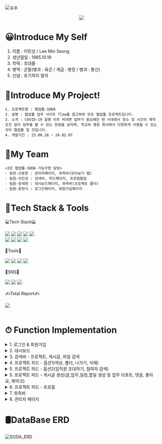 ![우주](https://user-images.githubusercontent.com/50413112/105368338-c5250000-5c44-11eb-9a01-5a8c95186bba.jpg)

<div align="center">
  <img src="https://capsule-render.vercel.app/api?type=waving&color=auto&height=200&section=header&text=Welcome%20MinSeong%20Github!&fontSize=50" />
</div>

# 😀Introduce My Self
1. 이름 : 이민성 / Lee Min Seong 
2. 생년월일 : 1995.10.19 
3. 학력 : 초대졸
4. 병역 : 군필(병과 : 육군 / 계급 : 병장 / 병과 : 통신)
5. 신념 : 포기하지 말자

# 📑Introduce My Project!

    1. 프로젝트명 : 협업툴-SODA
    2. 설명 : 협업툴 업무 사이트 flow를 참고하여 만든 협업툴 프로젝트입니다.
    3. 소개 : COVID-19 질병 이후 비대면 업무가 중요해진 현 시대에서 장소 및 시간의 제약 조건 없이 업무를 볼 수 있는 장점을 살리며, 학교와 병원 회사에서 다양하게 사용될 수 있는 것이 협업툴 일 것입니다.
    4. 개발기간 : 23.08.28 ~ 24.02.07

# 👥My Team

    <3조 협업툴-SODA 기능구현 담당>
    · 팀장-신동한 : 관리자페이지, 좌측바(모아보기 탭)
    · 팀원-이민성 : 검색바, 피드페이지, 프로필팝업
    · 팀원-장세현 : 대시보드페이지, 좌측바(프로젝트 폴더)
    · 팀원-문현식 : 로그인페이지, 회원가입페이지



# 📡Tech Stack & Tools
<div>
	<div>
		💻Tech Stack💻
	</div> <br>
	<img src="https://img.shields.io/badge/Java-007396?style=flat&logo=Java&logoColor=white" />
	<img src="https://img.shields.io/badge/HTML5-E34F26?style=flat&logo=HTML5&logoColor=white" />
	<img src="https://img.shields.io/badge/CSS3-1572B6?style=flat&logo=CSS3&logoColor=white" />
	<img src="https://img.shields.io/badge/JavaScript-yellow?style=flat&logo=JavaScript&logoColor=white" />
	<img src="https://img.shields.io/badge/jQuery-4682B4?style=flat&logo=jQuery&logoColor=white" /> <br>
	<img src="https://img.shields.io/badge/Oracle SQL-FF0000?style=flat&logo=Oracle&logoColor=white" />
	<img src="https://img.shields.io/badge/Spring-008000?style=flat&logo=Spring&logoColor=white" />
	<img src="https://img.shields.io/badge/Ajax-4682B4?style=flat&logo=Ajax&logoColor=white" />
	<img src="https://img.shields.io/badge/Servlet&JSP-4682B4?style=flat&logo=JSP&logoColor=white" />
</div> <br>

<div>
	<div>
		🔨Tools🔨
	</div> <br>
	<img src="https://img.shields.io/badge/Eclipse IDE-2C2255?style=flat&logo=Eclipse&logoColor=white" />
	<img src="https://img.shields.io/badge/Spring Boot-6DB33F?style=flat&logo=Spring Boot&logoColor=white" />
	<img src="https://img.shields.io/badge/Tomcat-F8DC75?style=flat&logo=Apache Tomcat&logoColor=black" />
	<img src="https://img.shields.io/badge/Github-181717?style=flat&logo=Github&logoColor=white" />
</div> <br> 

<div>
	<div>
		📱SNS📱
	</div> <br>
	<img src="https://img.shields.io/badge/gns_nim_95-E4405F?style=flat&logo=Instagram&logoColor=white"/>
	<img src="https://img.shields.io/badge/mmnwoo33@gmail.com-EA4335?style=flat&logo=Gmail&logoColor=white" />
	<img src="https://img.shields.io/badge/mmnwoo33@naver.com-03C75A?style=flat&logo=Naver&logoColor=white">
</div> <br> 

<div>
	<div>
		✍Total Report✍
	</div> <br>
	<img src="https://github-readme-stats.vercel.app/api/top-langs/?username=LeeMinSeong95&layout=compact"><br><br>
</div>

# ⏱ Function Implementation

<details>
<summary>1. 로그인 & 회원가입</summary>

![SODA_L_J](https://github.com/LeeMinSeong95/mySODAproject/assets/157666399/a35c031b-66aa-4859-9956-11af54364b64)

</details>

<details>
<summary>2. 대시보드</summary>

![SODA_Dash](https://github.com/LeeMinSeong95/mySODAproject/assets/157666399/4b1c192a-9ce4-4aa7-b1d9-f1bc56112868)

</details>

<details>
<summary>3. 검색바 - 프로젝트, 게시글, 파일 검색</summary>

![Searchbar](https://github.com/LeeMinSeong95/mySODAproject/assets/157666399/0dfbacb1-e971-4ab9-8540-96fd9572f83f)

</details>

<details>
<summary>4. 프로젝트 피드 - 옵션1(색상, 폴더, 나가기, 삭제)</summary>

![Project_option1](https://github.com/LeeMinSeong95/mySODAproject/assets/157666399/d107ec45-15d6-4841-abbb-e8262ace80c5)

</details>

<details>
<summary>5. 프로젝트 피드 - 옵션2(임직원 초대하기, 참여자 검색)</summary>

![invite](https://github.com/LeeMinSeong95/mySODAproject/assets/157666399/f19a1ac8-5083-492e-8155-1387a53966ea)

</details>

<details>
<summary>5. 프로젝트 피드 - 게시글 생성(글,업무,일정,할일 생성 및 업무 리포트, 댓글, 좋아요, 북마크)</summary>

![SODA_Project_Feed](https://github.com/LeeMinSeong95/mySODAproject/assets/157666399/7f7f761d-fd61-4ca5-a003-8ed4e830e97e)

</details>

<details>
<summary>6. 프로젝트 피드 - 프로필</summary>

![Profile](https://github.com/LeeMinSeong95/mySODAproject/assets/157666399/ad426c6d-d2aa-4213-bed9-a5c57bccda5a)

</details>

<details>
<summary>7. 좌측바</summary>

![SODA_Sidebar](https://github.com/LeeMinSeong95/mySODAproject/assets/157666399/1eab1497-afe1-45c1-83ca-ff468ab9a071)

</details>

<details>
<summary>8. 관리자 페이지</summary>

![SODA_Ad](https://github.com/LeeMinSeong95/mySODAproject/assets/157666399/00902e56-1527-4666-b04b-a67fc87e2bf7)

</details>

# 🛢DataBase ERD
![SODA_ERD](https://github.com/LeeMinSeong95/mySODAproject/assets/157666399/71aecd64-0282-4f7d-b42b-f9221e7be350)
